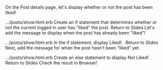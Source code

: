 On the Post details page, let's display whether or not the post has been liked!
  
.../posts/show.html.erb
Create an if statement that determines whether or not the current logged in user has "liked" the post.
Return to Slides
Let's add the message to display when the post has already been "liked"!
  
.../posts/show.html.erb
In the if statement, display 
Liked!
.
Return to Slides
Next, add the message for when the post hasn't been "liked" yet.
  
.../posts/show.html.erb
Create an else statement to display 
Not Liked!
.
Return to Slides
Check the result in Browser!
